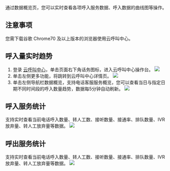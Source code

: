 通过数据概览页，您可以实时查看各项呼入服务数据、呼入数据的曲线图等操作。
## 注意事项
您需下载谷歌 Chrome70 及以上版本的浏览器使用云呼叫中心。

## 	呼入量实时趋势
1. 登录 [云呼叫中心](https://tccc.qcloud.com/login)，单击页面右下角话务图标，进入云呼叫中心操作台。
![](https://main.qcloudimg.com/raw/e014095709bd65e8ac4951f406bd1e79.png)
2. 单击左侧更多功能，将跳转到云呼叫中心详情页。
![](https://main.qcloudimg.com/raw/87bb3af158af2244abe4fba93af1e33f.png)
3. 单击左侧导航栏数据概览，支持电话客服服务概览，您可以查看当日与指定日期不同时间段的呼入数量趋势，数据每5分钟自动刷新。
![](https://main.qcloudimg.com/raw/178f840d3724a50f217eeb4347b29284.png)

## 呼入服务统计
支持实时查看当前电话呼入数量、转人工数、接听数量、接通率、排队数量、IVR 放弃量、转人工放弃量等数据。
![](https://main.qcloudimg.com/raw/cb98d3995e0fad4ef1753cd69e1f120e.png)
## 呼出服务统计
支持实时查看当前电话呼入数量、转人工数、接听数量、接通率、排队数量、IVR 放弃量、转人工放弃量等数据。
![](https://main.qcloudimg.com/raw/6060743de5c3de5e963d0830d616cfa9.png)
